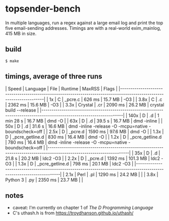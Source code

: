 # topsender-bench
In multiple languages, run a regex against a large email log and print
the top five email-sending addresses. Timings are with a real-world
exim\_mainlog, 415 MB in size.

## build
```
$ make
```

## timings, average of three runs

| Speed | Language | File              | Runtime    | MaxRSS   | Flags                                                 |
|----------------------------------------------------------------------------------------------------------------------|
|    1x | C        | \_pcre.c          | 626 ms     | 15.7 MB  | -O3                                                   |
|  3.8x | C        | .c                | 2362 ms    | 15.6 MB  | -O3                                                   |
|  3.3x | Crystal  | .cr               | 2090 ms    | 26.2 MB  | crystal build --release                               |
|----------------------------------------------------------------------------------------------------------------------|
|  140x | D        | .d                | 1 min 28 s | 16.7 MB  | dmd -O                                                |
|   63x | D        | .d                | 39.5 s     | 16.7 MB  | dmd -inline                                           |
|   50x | D        | .d                | 31.6 s     | 16.6 MB  | dmd -inline -release -O -mcpu=native -boundscheck=off |
|  2.5x | D        | \_pcre.d          | 1590 ms    | 97.6 MB  | dmd -O                                                |
|  1.3x | D        | \_pcre\_getline.d | 830 ms     | 16.4 MB  | dmd -O                                                |
|  1.2x | D        | \_pcre\_getline.d | 780 ms     | 16.4 MB  | dmd -inline -release -O -mcpu=native -boundscheck=off |
|----------------------------------------------------------------------------------------------------------------------|
|   35x | D        | .d                | 21.8 s     | 20.2 MB  | ldc2 -O3                                              |
|  2.2x | D        | \_pcre.d          | 1392 ms    | 101.3 MB | ldc2 -O3                                              |
|  1.3x | D        | \_pcre\_getline.d | 798 ms     | 20.1 MB  | ldc2 -O3                                              |
|----------------------------------------------------------------------------------------------------------------------|
|  2.1x | Perl     | .pl               | 1290 ms    | 24.2 MB  |                                                       |
|  3.8x | Python 3 | .py               | 2350 ms    | 23.7 MB  |                                                       |

## notes
- caveat: I'm currently on chapter 1 of _The D Programming Language_
- C's uthash.h is from https://troydhanson.github.io/uthash/
